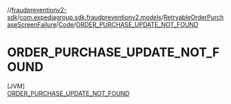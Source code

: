 //[fraudpreventionv2-sdk](../../../../../index.md)/[com.expediagroup.sdk.fraudpreventionv2.models](../../../index.md)/[RetryableOrderPurchaseScreenFailure](../../index.md)/[Code](../index.md)/[ORDER_PURCHASE_UPDATE_NOT_FOUND](index.md)

# ORDER_PURCHASE_UPDATE_NOT_FOUND

[JVM]\
[ORDER_PURCHASE_UPDATE_NOT_FOUND](index.md)
